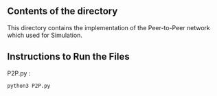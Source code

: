 ## Contents of the directory
This directory contains the implementation of the Peer-to-Peer network which used for Simulation.

## Instructions to Run the Files

P2P.py : 
```bash 
python3 P2P.py